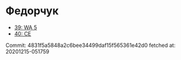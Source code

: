 # Федорчук
- [39: WA 5](39.md)
- [40: CE](40.md)

Commit: 4831f5a5848a2c6bee34499daf15f565361e42d0
 fetched at: 20201215-051759
